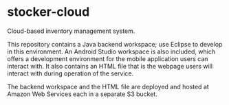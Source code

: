 # stocker-cloud
Cloud-based inventory management system.

This repository contains a Java backend workspace; use Eclipse to develop in this environment.
An Android Studio workspace is also included, which offers a development environment for the mobile application users can interact with.
It also contains an HTML file that is the webpage users will interact with during operation of the service.

The backend workspace and the HTML file are deployed and hosted at Amazon Web Services each in a separate S3 bucket.
